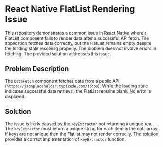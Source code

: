 # React Native FlatList Rendering Issue

This repository demonstrates a common issue in React Native where a FlatList component fails to render data after a successful API fetch.  The application fetches data correctly, but the FlatList remains empty despite the loading state resolving properly. The problem does not involve errors in fetching.  The provided solution addresses this issue.

## Problem Description
The `DataFetch` component fetches data from a public API (`https://jsonplaceholder.typicode.com/todos`). While the loading state indicates successful data retrieval, the FlatList remains blank.  No error is displayed. 

## Solution
The issue is likely caused by the `keyExtractor` not returning a unique key.  The `keyExtractor` must return a unique string for each item in the data array. If keys are not unique then the Flatlist may not render correctly. The solution provides a correct implementation of `keyExtractor` function.